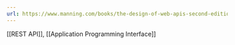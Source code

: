 ```yaml
---
url: https://www.manning.com/books/the-design-of-web-apis-second-edition
---
```

[[REST API]], [[Application Programming Interface]]
